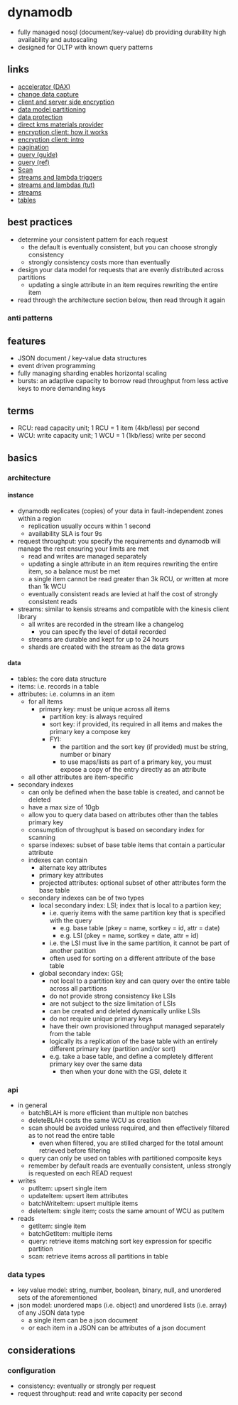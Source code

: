 # dynamodb

- fully managed nosql (document/key-value) db providing durability high availability and autoscaling
- designed for OLTP with known query patterns

## links

- [accelerator (DAX)](https://docs.aws.amazon.com/amazondynamodb/latest/developerguide/DAX.html)
- [change data capture](https://docs.aws.amazon.com/amazondynamodb/latest/developerguide/streamsmain.html)
- [client and server side encryption](https://docs.aws.amazon.com/dynamodb-encryption-client/latest/devguide/client-server-side.html)
- [data model partitioning](https://docs.aws.amazon.com/amazondynamodb/latest/developerguide/HowItWorks.Partitions.html)
- [data protection](https://docs.aws.amazon.com/amazondynamodb/latest/developerguide/data-protection.html)
- [direct kms materials provider](https://docs.aws.amazon.com/dynamodb-encryption-client/latest/devguide/direct-kms-provider.html)
- [encryption client: how it works](https://docs.aws.amazon.com/dynamodb-encryption-client/latest/devguide/how-it-works.html)
- [encryption client: intro](https://docs.aws.amazon.com/dynamodb-encryption-client/latest/devguide/what-is-ddb-encrypt.html)
- [pagination](https://docs.aws.amazon.com/amazondynamodb/latest/developerguide/Query.Pagination.html)
- [query (guide)](https://docs.aws.amazon.com/amazondynamodb/latest/developerguide/Query.html)
- [query (ref)](https://docs.aws.amazon.com/amazondynamodb/latest/APIReference/API_Query.html)
- [Scan](https://docs.aws.amazon.com/amazondynamodb/latest/developerguide/Scan.html)
- [streams and lambda triggers](https://docs.aws.amazon.com/amazondynamodb/latest/developerguide/Streams.Lambda.html)
- [streams and lambdas (tut)](https://docs.aws.amazon.com/amazondynamodb/latest/developerguide/Streams.Lambda.Tutorial.html)
- [streams](http://docs.aws.amazon.com/amazondynamodb/latest/developerguide/Streams.html)
- [tables](http://docs.aws.amazon.com/amazondynamodb/latest/developerguide/WorkingWithTables.html)

## best practices

- determine your consistent pattern for each request
  - the default is eventually consistent, but you can choose strongly consistency
  - strongly consistency costs more than eventually
- design your data model for requests that are evenly distributed across partitions
  - updating a single attribute in an item requires rewriting the entire item
- read through the architecture section below, then read through it again

### anti patterns

## features

- JSON document / key-value data structures
- event driven programming
- fully managing sharding enables horizontal scaling
- bursts: an adaptive capacity to borrow read throughput from less active keys to more demanding keys

## terms

- RCU: read capacity unit; 1 RCU = 1 item (4kb/less) per second
- WCU: write capacity unit; 1 WCU = 1 (1kb/less) write per second

## basics

### architecture

#### instance

- dynamodb replicates (copies) of your data in fault-independent zones within a region
  - replication usually occurs within 1 second
  - availability SLA is four 9s
- request throughput: you specify the requirements and dynamodb will manage the rest ensuring your limits are met
  - read and writes are managed separately
  - updating a single attribute in an item requires rewriting the entire item, so a balance must be met
  - a single item cannot be read greater than 3k RCU, or written at more than 1k WCU
  - eventually consistent reads are levied at half the cost of strongly consistent reads
- streams: similar to kensis streams and compatible with the kinesis client library
  - all writes are recorded in the stream like a changelog
    - you can specify the level of detail recorded
  - streams are durable and kept for up to 24 hours
  - shards are created with the stream as the data grows

#### data

- tables: the core data structure
- items: i.e. records in a table
- attributes: i.e. columns in an item
  - for all items
    - primary key: must be unique across all items
      - partition key: is always required
      - sort key: if provided, its required in all items and makes the primary key a compose key
      - FYI:
        - the partition and the sort key (if provided) must be string, number or binary
        - to use maps/lists as part of a primary key, you must expose a copy of the entry directly as an attribute
  - all other attributes are item-specific
- secondary indexes
  - can only be defined when the base table is created, and cannot be deleted
  - have a max size of 10gb
  - allow you to query data based on attributes other than the tables primary key
  - consumption of throughput is based on secondary index for scanning
  - sparse indexes: subset of base table items that contain a particular attribute
  - indexes can contain
    - alternate key attributes
    - primary key attributes
    - projected attributes: optional subset of other attributes form the base table
  - secondary indexes can be of two types
    - local secondary index: LSI; index that is local to a partiion key;
      - i.e. queriy items with the same partition key that is specified with the query
        - e.g. base table (pkey = name, sortkey = id, attr = date)
        - e.g. LSI (pkey = name, sortkey = date, attr = id)
      - i.e. the LSI must live in the same partition, it cannot be part of another patition
      - often used for sorting on a different attribute of the base table
    - global secondary index: GSI;
      - not local to a partition key and can query over the entire table across all partitions
      - do not provide strong consistency like LSIs
      - are not subject to the size limitation of LSIs
      - can be created and deleted dynamically unlike LSIs
      - do not require unique primary keys
      - have their own provisioned throughput managed separately from the table
      - logically its a replication of the base table with an entirely different primary key (partition and/or sort)
      - e.g. take a base table, and define a completely different primary key over the same data
        - then when your done with the GSI, delete it

### api

- in general
  - batchBLAH is more efficient than multiple non batches
  - deleteBLAH costs the same WCU as creation
  - scan should be avoided unless required, and then effectively filtered as to not read the entire table
    - even when filtered, you are stilled charged for the total amount retrieved before filtering
  - query can only be used on tables with partitioned composite keys
  - remember by default reads are eventually consistent, unless strongly is requested on each READ request
- writes
  - putItem: upsert single item
  - updateItem: upsert item attributes
  - batchWriteItem: upsert multiple items
  - deleteItem: single item; costs the same amount of WCU as putItem
- reads
  - getItem: single item
  - batchGetItem: multiple items
  - query: retrieve items matching sort key expression for specific partition
  - scan: retrieve items across all partitions in table

### data types

- key value model: string, number, boolean, binary, null, and unordered sets of the aforementioned
- json model: unordered maps (i.e. object) and unordered lists (i.e. array) of any JSON data type
  - a single item can be a json document
  - or each item in a JSON can be attributes of a json document

## considerations

### configuration

- consistency: eventually or strongly per request
- request throughput: read and write capacity per second
